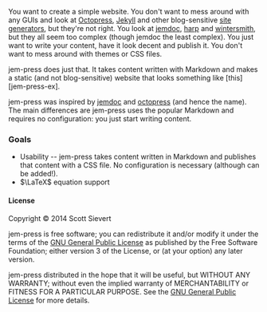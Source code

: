 
You want to create a simple website. You don't want to mess around with any
GUIs and look at [Octopress][octo], [Jekyll][jekyll] and other blog-sensitive
[site generators][site], but they're not right. You look at [jemdoc][jemdoc],
[harp][harp] and [wintersmith][winter], but they all seem too complex (though
jemdoc the least complex). You just want to write your content, have it look
decent and publish it. You don't want to mess around with themes or CSS files.

jem-press does just that. It takes content written with Markdown and
makes a static (and not blog-sensitive) website that looks something like
[this][jem-press-ex].

jem-press was inspired by [jemdoc][jemdoc] and [octopress][octo] (and
hence the name). The main differences are jem-press uses the popular Markdown
and requires no configuration: you just start writing content.

### Goals
* Usability -- jem-press takes content written in Markdown and publishes that
  content with a CSS file. No configuration is necessary (although can be
  added!).
* $\LaTeX$ equation support

#### License
Copyright © 2014 Scott Sievert

jem-press is free software; you can redistribute it and/or modify it under the
terms of the [GNU General Public License][gnu] as published by the Free Software Foundation; either version 3 of the License, or (at your option) any later version.

jem-press distributed in the hope that it will be useful, but WITHOUT ANY WARRANTY; without even the implied warranty of MERCHANTABILITY or FITNESS FOR A PARTICULAR PURPOSE. See the [GNU General Public License][gnu] for more details.

[gnu]:http://www.gnu.org/licenses/gpl-3.0.html
[other]:http://staticsitegenerators.net
[harp]:http://harpjs.com/docs/quick-start
[winter]:http://wintersmith.io
[jekyll]:http://jekyllrb.com
[octo]:http://octopress.org
[site]:http://staticsitegenerators.net
[jemdoc]:http://jemdoc.jaboc.net/

